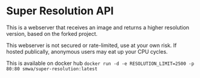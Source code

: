 # Super Resolution API

This is a webserver that receives an image and returns a higher resolution version, based on the forked project.

This webserver is not secured or rate-limited, use at your own risk. If hosted publically, anonymous users may eat up your CPU cycles.

This is available on docker hub
`docker run -d -e RESOLUTION_LIMIT=2500 -p 80:80 smwa/super-resolution:latest`
